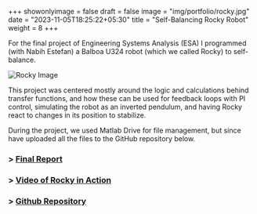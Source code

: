 +++
showonlyimage = false
draft = false
image = "img/portfolio/rocky.jpg"
date = "2023-11-05T18:25:22+05:30"
title = "Self-Balancing Rocky Robot"
weight = 8
+++

For the final project of Engineering Systems Analysis (ESA) I programmed (with Nabih Estefan) a Balboa U324 robot (which we called Rocky) to self-balance. 
<!--more-->

![Rocky Image][1]

This project was centered mostly around the logic and calculations behind transfer functions, and how these can be used for feedback loops with PI control, simulating the robot as an inverted pendulum, and having Rocky react to changes in its position to stabilize.

During the project, we used Matlab Drive for file management, but since have uploaded all the files to the GitHub repository below.

### > [Final Report](https://github.com/oliviajobradley/RockyBalancing/blob/main/files/FinalUploads/FinalReport.pdf)  
### > [Video of Rocky in Action](https://github.com/oliviajobradley/RockyBalancing/blob/main/files/FinalUploads/RockyVideo.mp4)  
### > [Github Repository](https://github.com/oliviajobradley/RockyBalancing)

[1]: /img/portfolio/rocky.jpg